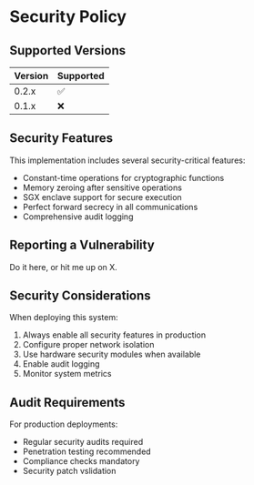 # Security Policy

## Supported Versions

| Version | Supported          |
| ------- | ------------------ |
| 0.2.x   | :white_check_mark: |
| 0.1.x   | :x:                |

## Security Features

This implementation includes several security-critical features:

- Constant-time operations for cryptographic functions
- Memory zeroing after sensitive operations
- SGX enclave support for secure execution
- Perfect forward secrecy in all communications
- Comprehensive audit logging

## Reporting a Vulnerability

Do it here, or hit me up on X.


## Security Considerations

When deploying this system:

1. Always enable all security features in production
2. Configure proper network isolation
3. Use hardware security modules when available
4. Enable audit logging
5. Monitor system metrics

## Audit Requirements

For production deployments:

- Regular security audits required
- Penetration testing recommended
- Compliance checks mandatory
- Security patch vslidation
